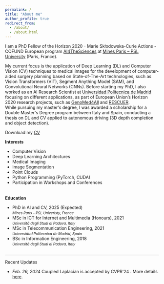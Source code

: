 ```yaml
---
permalink: /
title: "About me"
author_profile: true
redirect_from: 
  - /about/
  - /about.html
---
```


I am a PhD Fellow of the Horizon 2020 - Marie Skłodowska-Curie Actions - COFUND European program [AI4TheSciences](https://psl.eu/en/research/major-research-projects/european-programs/ai4thesciences-doctoral-program) at [Mines Paris – PSL University](https://www.minesparis.psl.eu/en/home/) (Paris, France).

My current focus is the application of Deep Learning (DL) and Computer Vision (CV) techniques to medical images for the development of computer-aided surgery planning based on State-of-The-Art technologies, such as Vision Transformers (ViT), Segment Anything Model (SAM), and Convolutional Neural Networks (CNNs). 
Before starting my PhD, I also worked as an AI Research Scientist at [Universidad Politecnica de Madrid](https://www.gatv.ssr.upm.es/index.php/en/) focusing on different applications, as part of European Union’s Horizon 2020 research projects, such as [GenoMed4All](https://genomed4all.eu/) and [RESCUER](https://rescuerproject.eu/).  
While pursuing my master's degree, I was awarded a scholarship for a Double Master's Degree program between Italy and Spain, conducting a thesis on DL and CV applied to autonomous driving (3D depth completion and object detection).

<i class="fa-solid fa-download" aria-hidden="true"></i> Download my [CV](../files/CV.pdf)

<style>
    .container {
        display: flex;
        flex-wrap: wrap;
        gap: 20px; /* Adjust the gap size as needed */
    }
    .box {
        flex: 1;
        min-width: 300px; /* Adjust as needed */
        box-sizing: border-box;
    }
    
    @media (max-width: 600px) {
        .box {
            flex-basis: 100%;
        }
    }
</style>

<div class="container">
    <div class="box">
        <strong>Interests</strong>
        <ul>
            <li>Computer Vision</li>
            <li>Deep Learning Architectures</li>
            <li>Medical Imaging</li>
            <li>Image Segmentation</li>
            <li>Point Clouds</li>
            <li>Python Programming (PyTorch, CUDA)</li>
            <li>Participation in Workshops and Conferences</li>
        </ul>
    </div>
    <div class="box">
        <strong>Education</strong>
        <ul class="fa-ul">
            <li><span class="fa-li"><i class="fa-solid fa-graduation-cap"></i></span> PhD in AI and CV, 2025 (Expected)<br> <small><em>Mines Paris - PSL Univeristy, France</em></small></li>
            <li><span class="fa-li"><i class="fa-solid fa-graduation-cap"></i></span> MSc in ICT for Internet and Multimedia (Honours), 2021 <br> <small><em>Università degli Studi di Padova, Italy</em></small></li>
            <li><span class="fa-li"><i class="fa-solid fa-graduation-cap"></i></span> MSc in Telecommunication Engineering, 2021 <br> <small><em>Universidad Politecnica de Madrid, Spain</em></small></li>
            <li><span class="fa-li"><i class="fa-solid fa-graduation-cap"></i></span> BSc in Information Engineering, 2018 <br> <small><em>Università degli Studi di Padova, Italy</em></small></li>
        </ul>
    </div>
</div>

----
Recent Updates

<ul>
    <li><em>Feb. 26, 2024</em> Coupled Laplacian is accepted by CVPR'24 <i class="fa-solid fa-champagne-glasses"></i><i class="fa-solid fa-champagne-glasses"></i><i class="fa-solid fa-champagne-glasses"></i>. More details <a href="https://openaccess.thecvf.com/content/CVPR2024/html/Bastico_Coupled_Laplacian_Eigenmaps_for_Locally-Aware_3D_Rigid_Point_Cloud_Matching_CVPR_2024_paper.html">here</a>.</li>
</ul>
